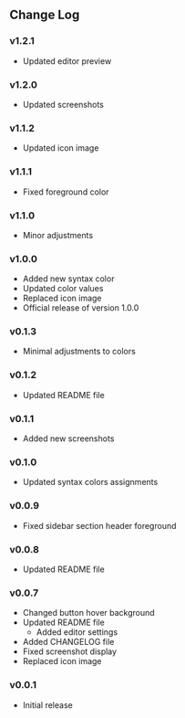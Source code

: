## Change Log

### v1.2.1
- Updated editor preview

### v1.2.0
- Updated screenshots

### v1.1.2
- Updated icon image

### v1.1.1
- Fixed foreground color

### v1.1.0
- Minor adjustments

### v1.0.0
- Added new syntax color
- Updated color values
- Replaced icon image
- Official release of version 1.0.0

### v0.1.3
- Minimal adjustments to colors

### v0.1.2
- Updated README file

### v0.1.1
- Added new screenshots

### v0.1.0
- Updated syntax colors assignments

### v0.0.9
- Fixed sidebar section header foreground

### v0.0.8
- Updated README file

### v0.0.7
- Changed button hover background
- Updated README file
    - Added editor settings
- Added CHANGELOG file
- Fixed screenshot display
- Replaced icon image

### v0.0.1
- Initial release
